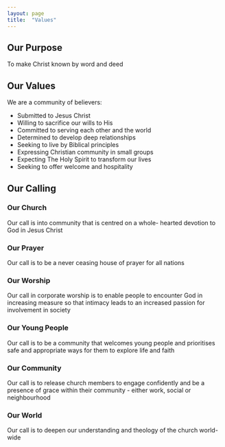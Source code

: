 ```yaml
---
layout: page
title:  "Values"
---
```


## Our Purpose

To make Christ known by word and deed

## Our Values

We are a community of believers:

* Submitted to Jesus Christ
* Willing to sacrifice our wills to His
* Committed to serving each other and the world
* Determined to develop deep relationships
* Seeking to live by Biblical principles
* Expressing Christian community in small groups
* Expecting The Holy Spirit to transform our lives
* Seeking to offer welcome and hospitality

## Our Calling

### Our Church
Our call is into community that is centred on a whole- hearted devotion to God in Jesus Christ

### Our Prayer
Our call is to be a never ceasing house of prayer for all nations

### Our Worship
Our call in corporate worship is to enable people to encounter God in increasing measure so that intimacy leads to an increased passion for involvement in society

### Our Young People
Our call is to be a community that welcomes young people and prioritises safe and appropriate ways for them to explore life and faith

### Our Community
Our call is to release church members to engage confidently and be a presence of grace within their community - either work, social or neighbourhood

### Our World
Our call is to deepen our understanding and theology of the church world-wide